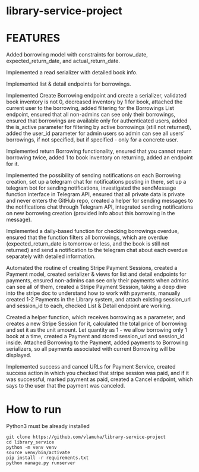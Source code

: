 # library-service-project

# FEATURES
Added borrowing model with constraints for borrow_date, expected_return_date, and actual_return_date.

Implemented a read serializer with detailed book info.

Implemented list & detail endpoints for borrowings.

Implemented Create Borrowing endpoint and create a serializer, validated book inventory is not 0, decreased inventory by 1 for book, attached the current user to the borrowing, added filtering for the Borrowings List endpoint, ensured that all non-admins can see only their borrowings, ensured that borrowings are available only for authenticated users, added the is_active parameter for filtering by active borrowings (still not returned), added the user_id parameter for admin users so admin can see all users’ borrowings, if not specified, but if specified - only for a concrete user.

Implemented return Borrowing functionality, ensured that you cannot return borrowing twice, added 1 to book inventory on returning, added an endpoint for it.

Implemented the possibility of sending notifications on each Borrowing creation, set up a telegram chat for notifications posting in there, set up a telegram bot for sending notifications, investigated the sendMessage function interface in Telegram API, ensured that all private data is private and never enters the GitHub repo, created a helper for sending messages to the notifications chat through Telegram API, integrated sending notifications on new borrowing creation (provided info about this borrowing in the message).

Implemented a daily-based function for checking borrowings overdue, ensured that the function filters all borrowings, which are overdue (expected_return_date is tomorrow or less, and the book is still not returned) and send a notification to the telegram chat about each overdue separately with detailed information.

Automated the routine of creating Stripe Payment Sessions, created a Payment model, created serializer & views for list and detail endpoints for payments, ensured non-admins can see only their payments when admins can see all of them, created a Stripe Payment Session, taking a deep dive into the stripe doc to understand how to work with payments, manually created 1-2 Payments in the Library system, and attach existing session_url and session_id to each, checked List & Detail endpoint are working.

Created a helper function, which receives borrowing as a parameter, and creates a new Stripe Session for it, calculated the total price of borrowing and set it as the unit amount. Let quantity as 1 - we allow borrowing only 1 book at a time, created a Payment and stored session_url and session_id inside. Attached Borrowing to the Payment, added payments to Borrowing serializers, so all payments associated with current Borrowing will be displayed.

Implemented success and cancel URLs for Payment Service, created success action in which you checked that stripe session was paid, and if it was successful, marked payment as paid, created a Cancel endpoint, which says to the user that the payment was canceled.


# How to run
Python3 must be already installed

```shell
git clone https://github.com/vlamuha/library-service-project
cd library_service
python -m venv venv
source venv/bin/activate
pip install -r requirements.txt
python manage.py runserver
```
